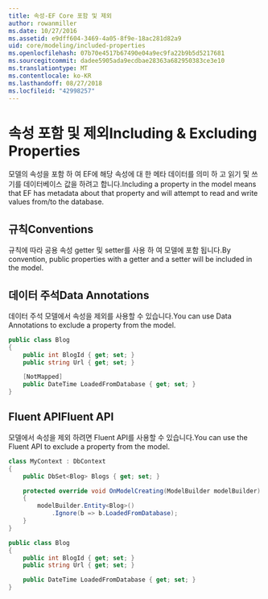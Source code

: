 ```yaml
---
title: 속성-EF Core 포함 및 제외
author: rowanmiller
ms.date: 10/27/2016
ms.assetid: e9dff604-3469-4a05-8f9e-18ac281d82a9
uid: core/modeling/included-properties
ms.openlocfilehash: 07b70e4517b67490e04a9ec9fa22b9b5d5217681
ms.sourcegitcommit: dadee5905ada9ecdbae28363a682950383ce3e10
ms.translationtype: MT
ms.contentlocale: ko-KR
ms.lasthandoff: 08/27/2018
ms.locfileid: "42998257"
---
```

# <a name="including--excluding-properties"></a><span data-ttu-id="9ff6b-102">속성 포함 및 제외</span><span class="sxs-lookup"><span data-stu-id="9ff6b-102">Including & Excluding Properties</span></span>

<span data-ttu-id="9ff6b-103">모델의 속성을 포함 하 여 EF에 해당 속성에 대 한 메타 데이터를 의미 하 고 읽기 및 쓰기를 데이터베이스 값을 하려고 합니다.</span><span class="sxs-lookup"><span data-stu-id="9ff6b-103">Including a property in the model means that EF has metadata about that property and will attempt to read and write values from/to the database.</span></span>

## <a name="conventions"></a><span data-ttu-id="9ff6b-104">규칙</span><span class="sxs-lookup"><span data-stu-id="9ff6b-104">Conventions</span></span>

<span data-ttu-id="9ff6b-105">규칙에 따라 공용 속성 getter 및 setter를 사용 하 여 모델에 포함 됩니다.</span><span class="sxs-lookup"><span data-stu-id="9ff6b-105">By convention, public properties with a getter and a setter will be included in the model.</span></span>

## <a name="data-annotations"></a><span data-ttu-id="9ff6b-106">데이터 주석</span><span class="sxs-lookup"><span data-stu-id="9ff6b-106">Data Annotations</span></span>

<span data-ttu-id="9ff6b-107">데이터 주석 모델에서 속성을 제외를 사용할 수 있습니다.</span><span class="sxs-lookup"><span data-stu-id="9ff6b-107">You can use Data Annotations to exclude a property from the model.</span></span>

<!-- [!code-csharp[Main](samples/core/Modeling/DataAnnotations/Samples/IgnoreProperty.cs?highlight=6)] -->
``` csharp
public class Blog
{
    public int BlogId { get; set; }
    public string Url { get; set; }

    [NotMapped]
    public DateTime LoadedFromDatabase { get; set; }
}
```

## <a name="fluent-api"></a><span data-ttu-id="9ff6b-108">Fluent API</span><span class="sxs-lookup"><span data-stu-id="9ff6b-108">Fluent API</span></span>

<span data-ttu-id="9ff6b-109">모델에서 속성을 제외 하려면 Fluent API를 사용할 수 있습니다.</span><span class="sxs-lookup"><span data-stu-id="9ff6b-109">You can use the Fluent API to exclude a property from the model.</span></span>

<!-- [!code-csharp[Main](samples/core/Modeling/FluentAPI/Samples/IgnoreProperty.cs?highlight=7,8)] -->
``` csharp
class MyContext : DbContext
{
    public DbSet<Blog> Blogs { get; set; }

    protected override void OnModelCreating(ModelBuilder modelBuilder)
    {
        modelBuilder.Entity<Blog>()
            .Ignore(b => b.LoadedFromDatabase);
    }
}

public class Blog
{
    public int BlogId { get; set; }
    public string Url { get; set; }

    public DateTime LoadedFromDatabase { get; set; }
}
```
